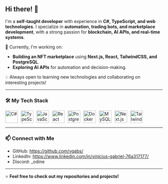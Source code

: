 ## Hi there! 👋  

I'm a **self-taught developer** with experience in **C#, TypeScript, and web technologies**. I specialize in **automation, trading bots, and marketplace development**, with a strong passion for **blockchain, AI APIs, and real-time systems**.  

🚀 Currently, I'm working on:  
- **Building an NFT marketplace** using **Next.js, React, TailwindCSS, and PostgreSQL**.  
- **Exploring AI APIs** for automation and decision-making.  

💡 Always open to learning new technologies and collaborating on interesting projects!  

---

### 🛠 My Tech Stack  

<div style="display: flex; flex-wrap: wrap; gap: 10px;"> <img align="center" alt="C#" height="40" width="40" src="https://cdn.jsdelivr.net/gh/devicons/devicon/icons/csharp/csharp-plain.svg"> <img align="center" alt="TypeScript" height="40" width="40" src="https://cdn.jsdelivr.net/gh/devicons/devicon/icons/typescript/typescript-original.svg"> <img align="center" alt="JavaScript" height="40" width="40" src="https://cdn.jsdelivr.net/gh/devicons/devicon/icons/javascript/javascript-original.svg"> <img align="center" alt="React" height="40" width="40" src="https://cdn.jsdelivr.net/gh/devicons/devicon/icons/react/react-original.svg"> <img align="center" alt="PostgreSQL" height="40" width="40" src="https://cdn.jsdelivr.net/gh/devicons/devicon/icons/postgresql/postgresql-original.svg"> <img align="center" alt="Docker" height="40" width="40" src="https://cdn.jsdelivr.net/gh/devicons/devicon/icons/docker/docker-original.svg"> <img align="center" alt="MySQL" height="40" width="40" src="https://cdn.jsdelivr.net/gh/devicons/devicon/icons/mysql/mysql-original.svg"> <img align="center" alt="Next.js" height="40" width="40" src="https://cdn.jsdelivr.net/gh/devicons/devicon/icons/nextjs/nextjs-original.svg"> <img align="center" alt="TailwindCSS" height="40" width="40" src="https://cdn.jsdelivr.net/gh/devicons/devicon/icons/tailwindcss/tailwindcss-original.svg">
</div>

---

### 📫 Connect with Me  

- GitHub: https://github.com/vgabs/
- LinkedIn: https://www.linkedin.com/in/vinícius-gabriel-76a317177/
- Discord: _odine

---

⭐ **Feel free to check out my repositories and projects!**  
